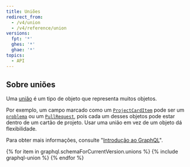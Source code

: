 ```yaml
---
title: Uniões
redirect_from:
  - /v4/union
  - /v4/reference/union
versions:
  fpt: '*'
  ghes: '*'
  ghae: '*'
topics:
  - API
---
```


## Sobre uniões

Uma [união](https://graphql.github.io/graphql-spec/June2018/#sec-Unions) é um tipo de objeto que representa muitos objetos.

Por exemplo, um campo marcado como um [`ProjectCardItem`](/graphql/reference/unions#projectcarditem) pode ser um [`problema`](/graphql/reference/objects#issue) ou um [`PullRequest`](/graphql/reference/objects#pullrequest), pois cada um desses objetos pode estar dentro de um cartão de projeto. Usar uma união em vez de um objeto dá flexibilidade.

Para obter mais informações, consulte "[Introdução ao GraphQL](/graphql/guides/introduction-to-graphql)".

{% for item in graphql.schemaForCurrentVersion.unions %}
  {% include graphql-union %}
{% endfor %}
